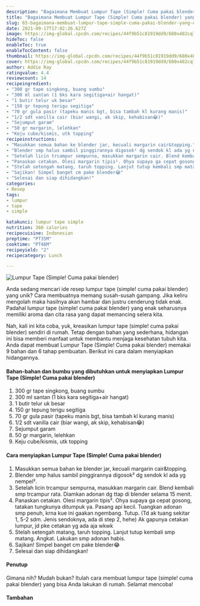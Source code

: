 ```yaml
---
description: "Bagaimana Membuat Lumpur Tape (Simple! Cuma pakai blender) yang Enak Banget"
title: "Bagaimana Membuat Lumpur Tape (Simple! Cuma pakai blender) yang Enak Banget"
slug: 65-bagaimana-membuat-lumpur-tape-simple-cuma-pakai-blender-yang-enak-banget
date: 2021-09-17T17:02:26.627Z
image: https://img-global.cpcdn.com/recipes/44f9b51c81919dd9/680x482cq70/lumpur-tape-simple-cuma-pakai-blender-foto-resep-utama.jpg
hideToc: false
enableToc: true
enableTocContent: false
thumbnail: https://img-global.cpcdn.com/recipes/44f9b51c81919dd9/680x482cq70/lumpur-tape-simple-cuma-pakai-blender-foto-resep-utama.jpg
cover: https://img-global.cpcdn.com/recipes/44f9b51c81919dd9/680x482cq70/lumpur-tape-simple-cuma-pakai-blender-foto-resep-utama.jpg
author: Addie Ray
ratingvalue: 4.4
reviewcount: 14
recipeingredient:
- "300 gr tape singkong, buang sumbu"
- "300 ml santan (1 bks kara segitiga+air hangat)"
- "1 butir telur uk besar"
- "150 gr tepung terigu segitiga"
- "70 gr gula pasir (tapeku manis bgt, bisa tambah kl kurang manis)"
- "1/2 sdt vanilla cair (biar wangi, ak skip, kehabisan😂)"
- "Sejumput garam"
- "50 gr margarin, lelehkan"
- "Keju cube/kismis, utk topping"
recipeinstructions:
- "Masukkan semua bahan ke blender jar, kecuali margarin cair&topping."
- "Blender smp halus sambil pinggirannya digosok² dg sendok kl ada yg nempel²."
- "Setelah licin trcampur sempurna, masukkan margarin cair. Blend kembali smp trcampur rata. Diamkan adonan dg ttap di blender selama 15 menit."
- "Panaskan cetakan. Olesi margarin tipis². Ohya supaya ga cepat gosong, tatakan tungkunya ditumpuk ya. Pasang api kecil. Tuangkan adonan smp penuh, krna kue ini gaakan ngembang. Tutup. (Td ak tuang sekitar 1, 5-2 sdm. Jenis sendoknya, ada di step 2, hehe) Ak gapunya cetakan lumpur, jd pke cetakan yg ada aja wkwk"
- "Stelah setengah matang, taruh topping. Lanjut tutup kembali smp matang. Angkat. Lakukan smp adonan habis."
- "Sajikan! Simpel banget cm pake blender😂"
- "Selesai dan siap dihidangkan!"
categories:
- Resep
tags:
- lumpur
- tape
- simple

katakunci: lumpur tape simple 
nutrition: 360 calories
recipecuisine: Indonesian
preptime: "PT35M"
cooktime: "PT46M"
recipeyield: "2"
recipecategory: Lunch

---
```



![Lumpur Tape (Simple! Cuma pakai blender)](https://img-global.cpcdn.com/recipes/44f9b51c81919dd9/680x482cq70/lumpur-tape-simple-cuma-pakai-blender-foto-resep-utama.jpg)

Anda sedang mencari ide resep lumpur tape (simple! cuma pakai blender) yang unik? Cara membuatnya memang susah-susah gampang. Jika keliru mengolah maka hasilnya akan hambar dan justru cenderung tidak enak. Padahal lumpur tape (simple! cuma pakai blender) yang enak seharusnya memiliki aroma dan cita rasa yang dapat memancing selera kita.




Nah, kali ini kita coba, yuk, kreasikan lumpur tape (simple! cuma pakai blender) sendiri di rumah. Tetap dengan bahan yang sederhana, hidangan ini bisa memberi manfaat untuk membantu menjaga kesehatan tubuh kita. Anda dapat membuat Lumpur Tape (Simple! Cuma pakai blender) memakai 9 bahan dan 6 tahap pembuatan. Berikut ini cara dalam menyiapkan hidangannya.

<!--inarticleads1-->

#### Bahan-bahan dan bumbu yang dibutuhkan untuk menyiapkan Lumpur Tape (Simple! Cuma pakai blender)

1. 300 gr tape singkong, buang sumbu
1. 300 ml santan (1 bks kara segitiga+air hangat)
1. 1 butir telur uk besar
1. 150 gr tepung terigu segitiga
1. 70 gr gula pasir (tapeku manis bgt, bisa tambah kl kurang manis)
1. 1/2 sdt vanilla cair (biar wangi, ak skip, kehabisan😂)
1. Sejumput garam
1. 50 gr margarin, lelehkan
1. Keju cube/kismis, utk topping

<!--inarticleads2-->

#### Cara menyiapkan Lumpur Tape (Simple! Cuma pakai blender)

1. Masukkan semua bahan ke blender jar, kecuali margarin cair&topping.
1. Blender smp halus sambil pinggirannya digosok² dg sendok kl ada yg nempel².
1. Setelah licin trcampur sempurna, masukkan margarin cair. Blend kembali smp trcampur rata. Diamkan adonan dg ttap di blender selama 15 menit.
1. Panaskan cetakan. Olesi margarin tipis². Ohya supaya ga cepat gosong, tatakan tungkunya ditumpuk ya. Pasang api kecil. Tuangkan adonan smp penuh, krna kue ini gaakan ngembang. Tutup. (Td ak tuang sekitar 1, 5-2 sdm. Jenis sendoknya, ada di step 2, hehe) Ak gapunya cetakan lumpur, jd pke cetakan yg ada aja wkwk
1. Stelah setengah matang, taruh topping. Lanjut tutup kembali smp matang. Angkat. Lakukan smp adonan habis.
1. Sajikan! Simpel banget cm pake blender😂
1. Selesai dan siap dihidangkan!

#### Penutup

Gimana nih? Mudah bukan? Itulah cara membuat lumpur tape (simple! cuma pakai blender) yang bisa Anda lakukan di rumah. Selamat mencoba!

#### Tambahan



